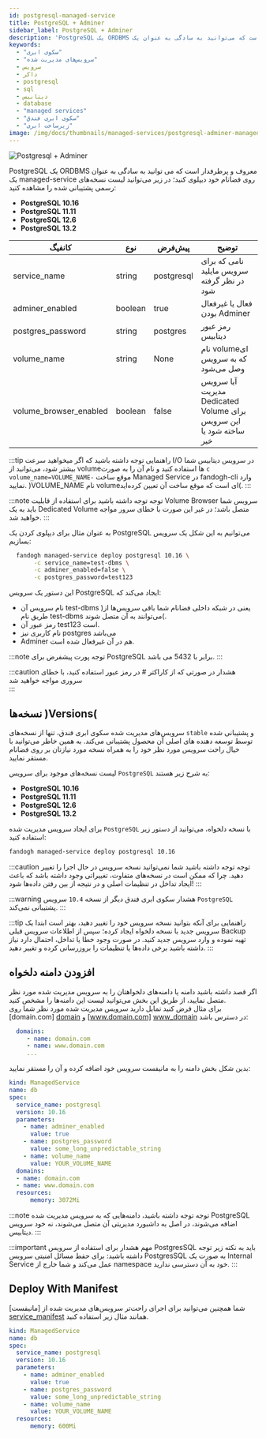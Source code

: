 ```yaml
---
id: postgresql-managed-service
title: PostgreSQL + Adminer
sidebar_label: PostgreSQL + Adminer
description: 'PostgreSQL یک ORDBMS معروف و پرطرفدار است که می‌توانید به سادگی به عنوان یک managed-service روی Namespace خود دیپلوی کنید.'
keywords:
  - "سکوی ابری"
  - "سرویس‌های مدیریت شده"
  - سرویس
  - داکر
  - postgresql
  - sql
  - دیتابیس
  - database
  - "managed services"
  - "سکوی ابری فندق"
  - "زیرساخت ابری"
image: /img/docs/thumbnails/managed-services/postgresql-adminer-managed-service-thumbnail.png
---
```


![Postgresql + Adminer](/img/docs/postgresql-adminer.svg "Postgresql + Adminer")

PostgreSQL یک ORDBMS معروف و پرطرفدار است که می توانید به سادگی به عنوان یک managed-service روی فضانام خود دیپلوی کنید؛ در زیر می‌توانید لیست نسخه‌های رسمی پشتیبانی شده را مشاهده کنید:

* **PostgreSQL 10.16**
* **PostgreSQL 11.11**
* **PostgreSQL 12.6**
* **PostgreSQL 13.2**

|کانفیگ|نوع|پیش‌فرض|توضیح|
|---	|---	|---	|---	|
|service_name| string| postgresql| نامی که برای سرویس مایلید در نظر گرفته شود|
|adminer_enabled|boolean | true | فعال یا غیرفعال بودن Adminer
|postgres_password| string| postgres| رمز عبور دیتابیس|
|volume_name| string| None| نام volumeای که به سرویس وصل می‌شود|
|volume_browser_enabled| boolean| false| آیا سرویس مدیریت Dedicated Volume برای این سرویس ساخته شود یا خیر|

:::tip راهنمایی
توجه داشته باشید که اگر میخواهید سرعت I/O در سرویس دیتابیس شما بیشتر شود، می‌توانید از volume‌ها استفاده کنید و نام آن را به صورت `c volume_name=VOLUME_NAME-` موقع ساخت Managed Service در fandogh-cli وارد نمایید. )VOLUME_NAME نام volume‌ای است که موقع ساخت آن تعیین کرده‌اید(.
:::

:::note توجه
توجه داشته باشید برای استفاده از قابلیت Volume Browser سرویس شما باید به یک Dedicated Volume متصل باشد؛ در غیر این صورت با خطای سرور مواجه خواهید شد.
:::

به عنوان مثال برای دیپلوی کردن یک PostgreSQL می‌توانیم به این شکل یک سرویس بسازیم:

```bash
  fandogh managed-service deploy postgresql 10.16 \
       -c service_name=test-dbms \
       -c adminer_enabled=false \
       -c postgres_password=test123
```

این دستور یک سرویس PostgreSQL ایجاد می‌کند که:
- نام سرویس آن test-dbms )یعنی در شبکه داخلی فضانام شما باقی سرویس‌ها از طریق نام test-dbms می‌توانند به آن متصل شوند(.
- رمز عبور آن test123 است.
- نام کاربری نیز postgres می‌باشد
- Adminer هم در آن غیر‌فعال شده است.

:::note توجه
پورت پیشفرض برای PostgreSQL برابر با 5432 می باشد. 
:::

:::caution هشدار
 در صورتی که از کاراکتر # در رمز عبور استفاده کنید، با خطای سروری مواجه خواهید شد   
:::

## نسخه‌ها )Versions(
سرویس‌های مدیریت شده سکوی ابری فندق، تنها از نسخه‌های `stable` و پشتیبانی شده توسط توسعه ‌دهنده های اصلی آن محصول پشتیبانی می‌کند. به همین خاطر می‌توانید با خیال راحت سرویس مورد نظر خود را به همراه نسخه مورد نیازتان بر روی فضانام مستقر نمایید.

لیست نسخه‌های موجود برای سرویس `PostgreSQL` به شرح زیر هستند:

* **PostgreSQL 10.16**
* **PostgreSQL 11.11**
* **PostgreSQL 12.6**
* **PostgreSQL 13.2**

برای ایجاد سرویس مدیریت شده `PostgreSQL` با نسخه دلخواه، می‌توانید از دستور زیر استفاده کنید:

```bash
fandogh managed-service deploy postgresql 10.16
```

:::caution توجه
توجه داشته باشید شما نمی‌توانید نسخه سرویس در حال اجرا را تغییر دهید. چرا که ممکن است در نسخه‌های متفاوت، تغییراتی وجود داشته باشد که باعث ایجاد تداخل در تنظیمات اصلی و در نتیجه از بین رفتن داده‌ها شود!
:::

:::warning هشدار
سکوی ابری فندق دیگر از نسخه‌ `10.4` سرویس `PostgreSQL` پشتیبانی‌ نمی‌کند.
:::

:::tip راهنمایی
برای آنکه بتوانید نسخه سرویس خود را تغییر دهید، بهتر است ابتدا یک سرویس جدید با نسخه دلخواه ایجاد کرده؛ سپس از اطلاعات سرویس قبلی Backup تهیه نموده و وارد سرویس جدید کنید.
در صورت وجود خطا یا تداخل، احتمال دارد نیاز داشته باشید برخی داده‌ها یا تنظیمات را بروزرسانی کرده و تغییر دهید.
:::

## افزودن دامنه دلخواه
اگر قصد داشته باشید دامنه یا دامنه‌های دلخواهتان را به سرویس مدیریت شده مورد نظر متصل نمایید، از طریق این بخش می‌توانید لیست این دامنه‌ها را مشخص کنید.<br/>
برای مثال فرض کنید تمایل دارید سرویس مدیریت شده مورد نظر شما روی  [domain.com] [domain]  و  [www.domain.com] [www_domain]  در دسترس باشد:

```yaml
  domains:
     - name: domain.com
     - name: www.domain.com
     ...
```

بدین شکل بخش دامنه را به مانیفست سرویس خود اضافه کرده و آن را مستقر نمایید:

```yaml title="postgresql_deployment.yml"
kind: ManagedService
name: db
spec:
  service_name: postgresql
  version: 10.16
  parameters:
    - name: adminer_enabled
      value: true
    - name: postgres_password
      value: some_long_unpredictable_string
    - name: volume_name
      value: YOUR_VOLUME_NAME
  domains:
  - name: domain.com
  - name: www.domain.com
  resources:
      memory: 3072Mi
```

:::note توجه
توجه داشته باشید، دامنه‌هایی که به سرویس مدیریت شده PostgreSQL اضافه می‌شوند، در اصل به داشبورد مدیریتی آن متصل می‌شوند، نه خود سرویس دیتابیس.
:::


:::important مهم
هشدار برای استفاده از سرویس PostgresSQL باید به نکته زیر توجه داشته باشید: برای حفط مسائل امنیتی سرویس PostgresSQL به صورت یک Internal Service عمل می‌کند و شما خارج از namespace خود به آن دسترسی ندارید.
:::

## Deploy With Manifest
 
شما همچنین می‌توانید برای اجرای راحت‌تر سرویس‌های مدیریت شده از [مانیفست] [service_manifest] همانند مثال زیر استفاده کنید.

```yaml title="postgresql_deployment.yml"
kind: ManagedService
name: db
spec:
  service_name: postgresql
  version: 10.16
  parameters:
    - name: adminer_enabled
      value: true
    - name: postgres_password
      value: some_long_unpredictable_string
    - name: volume_name
      value: YOUR_VOLUME_NAME
  resources:
      memory: 600Mi
```

[www_domain]: http://www.domain.com
[domain]: http://domain.com
[service_manifest]: /docs/services/service-manifest
